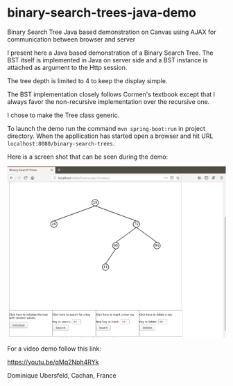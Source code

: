# binary-search-trees-java-demo
Binary Search Tree Java based demonstration on Canvas using AJAX for communication between browser and server

I present here a Java based demonstration of a Binary Search Tree. The BST itself is implemented in Java on server side and a BST instance is attached as argument to the Http session.

The tree depth is limited to 4 to keep the display simple.

The BST implementation closely follows Cormen's textbook except that I always favor the non-recursive implementation over the recursive one.

I chose to make the Tree class generic.

To launch the demo run the command `mvn spring-boot:run` in project directory. When the appllication has started open a browser and hit URL `localhost:8080/binary-search-trees`.

Here is a screen shot that can be seen during the demo:

![alt text](images/bst.png "Binary search tree")

For a video demo follow this link:

https://youtu.be/qMq2Nph4RYk 

Dominique Ubersfeld, Cachan, France
